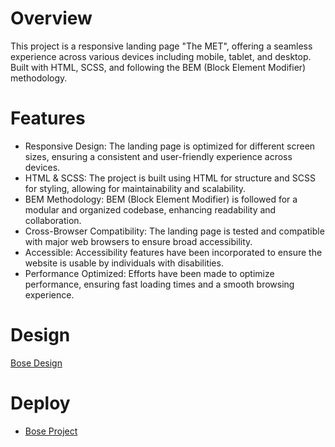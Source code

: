 # Overview
This project is a responsive landing page "The MET", offering a seamless experience across various devices including mobile, tablet, and desktop. Built with HTML, SCSS, and following the BEM (Block Element Modifier) methodology.
# Features
- Responsive Design: The landing page is optimized for different screen sizes, ensuring a consistent and user-friendly experience across devices.
- HTML & SCSS: The project is built using HTML for structure and SCSS for styling, allowing for maintainability and scalability.
- BEM Methodology: BEM (Block Element Modifier) is followed for a modular and organized codebase, enhancing readability and collaboration.
- Cross-Browser Compatibility: The landing page is tested and compatible with major web browsers to ensure broad accessibility.
- Accessible: Accessibility features have been incorporated to ensure the website is usable by individuals with disabilities.
- Performance Optimized: Efforts have been made to optimize performance, ensuring fast loading times and a smooth browsing experience.
# Design
[Bose Design](https://www.figma.com/file/DtkQmQ797hk0nI4KfMi2Uq/BOSE-New-Version?type=design&node-id=6703-88&t=L7eKz5YKLN0m5WxR-0)
# Deploy
- [Bose Project](https://kostiukmkalne.github.io/layout_landing-page/)
